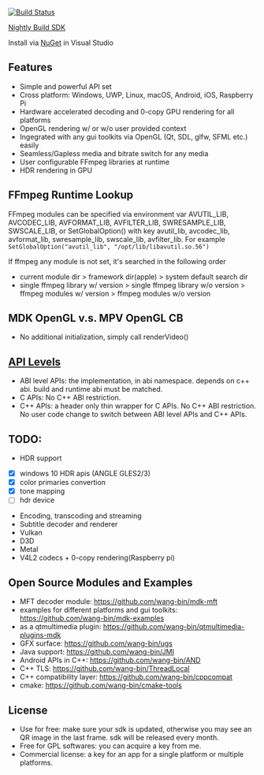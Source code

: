 [![Build Status](https://dev.azure.com/kb137035/mdk/_apis/build/status/mdk-CI-yaml?branchName=master)](https://dev.azure.com/kb137035/mdk/_build/latest?definitionId=2&branchName=master)

[Nightly Build SDK](https://sourceforge.net/projects/mdk-sdk/files/nightly/)

Install via [NuGet](https://www.nuget.org/packages/mdk) in Visual Studio

## Features
- Simple and powerful API set
- Cross platform: Windows, UWP, Linux, macOS, Android, iOS, Raspberry Pi
- Hardware accelerated decoding and 0-copy GPU rendering for all platforms
- OpenGL rendering w/ or w/o user provided context
- Ingegrated with any gui toolkits via OpenGL (Qt, SDL, glfw, SFML etc.) easily
- Seamless/Gapless media and bitrate switch for any media
- User configurable FFmpeg libraries at runtime
- HDR rendering in GPU

## FFmpeg Runtime Lookup
FFmpeg modules can be specified via environment var AVUTIL_LIB, AVCODEC_LIB, AVFORMAT_LIB, AVFILTER_LIB, SWRESAMPLE_LIB, SWSCALE_LIB, or SetGlobalOption() with key avutil_lib, avcodec_lib, avformat_lib, swresample_lib, swscale_lib, avfilter_lib. For example `SetGlobalOption("avutil_lib", "/opt/lib/libavutil.so.56")`

If ffmpeg any module is not set, it's searched in the following order
- current module dir > framework dir(apple) > system default search dir
- single ffmpeg library w/ version > single ffmpeg library w/o version > ffmpeg modules w/ version > ffmpeg modules w/o version

## MDK OpenGL v.s. MPV OpenGL CB
- No additional initialization, simply call renderVideo()


## [API Levels](https://github.com/wang-bin/mdk-sdk/wiki/%E9%80%9A%E7%94%A8ABI%E7%9A%84CPP%E5%BA%93API%E8%AE%BE%E8%AE%A1)
- ABI level APIs: the implementation, in abi namespace. depends on c++ abi. build and runtime abi must be matched.
- C APIs: No C++ ABI restriction.
- C++ APIs: a header only thin wrapper for C APIs. No C++ ABI restriction. No user code change to switch between ABI level APIs and C++ APIs.

## TODO:
- HDR support
- [x] windows 10 HDR apis (ANGLE GLES2/3)
- [x] color primaries convertion
- [x] tone mapping
- [ ] hdr device
- Encoding, transcoding and streaming
- Subtitle decoder and renderer
- Vulkan
- D3D
- Metal
- V4L2 codecs + 0-copy rendering(Raspberry pi)

## Open Source Modules and Examples
- MFT decoder module: https://github.com/wang-bin/mdk-mft
- examples for different platforms and gui toolkits: https://github.com/wang-bin/mdk-examples
- as a qtmultimedia plugin: https://github.com/wang-bin/qtmultimedia-plugins-mdk
- GFX surface: https://github.com/wang-bin/ugs
- Java support: https://github.com/wang-bin/JMI
- Android APIs in C++: https://github.com/wang-bin/AND
- C++ TLS: https://github.com/wang-bin/ThreadLocal
- C++ compatibility layer: https://github.com/wang-bin/cppcompat
- cmake: https://github.com/wang-bin/cmake-tools

## License
- Use for free: make sure your sdk is updated, otherwise you may see an QR image in the last frame. sdk will be released every month.
- Free for GPL softwares: you can acquire a key from me.
- Commercial license: a key for an app for a single platform or multiple platforms.

